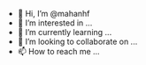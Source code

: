 - 👋 Hi, I’m @mahanhf
- 👀 I’m interested in ...
- 🌱 I’m currently learning ...
- 💞️ I’m looking to collaborate on ...
- 📫 How to reach me ...

<!---
mahanhf/mahanhf is a ✨ special ✨ repository because its `README.md` (this file) appears on your GitHub profile.
You can click the Preview link to take a look at your changes.
--->

